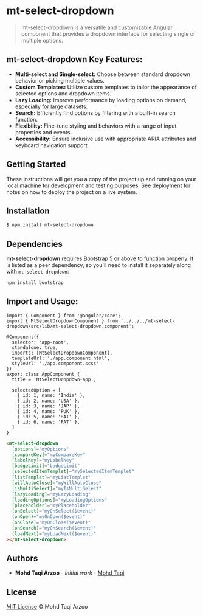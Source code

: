 # mt-select-dropdown

> mt-select-dropdown is a versatile and customizable Angular component that provides a dropdown interface for selecting single or multiple options.



## mt-select-dropdown Key Features:

* **Multi-select and Single-select:** Choose between standard dropdown behavior or picking multiple values.
* **Custom Templates:** Utilize custom templates to tailor the appearance of selected options and dropdown items.
* **Lazy Loading:** Improve performance by loading options on demand, especially for large datasets.
* **Search:** Efficiently find options by filtering with a built-in search function.
* **Flexibility:** Fine-tune styling and behaviors with a range of input properties and events.
* **Accessibility:** Ensure inclusive use with appropriate ARIA attributes and keyboard navigation support.




## Getting Started

These instructions will get you a copy of the project up and running on your local machine for development and testing purposes. See deployment for notes on how to deploy the project on a live system.

## Installation

```sh
$ npm install mt-select-dropdown

```

## Dependencies

**mt-select-dropdown** requires Bootstrap 5 or above to function properly. It is listed as a peer dependency, so you'll need to install it separately along with `mt-select-dropdown`:

```bash
npm install bootstrap 
```

## Import and Usage:

```tsx
import { Component } from '@angular/core';
import { MtSelectDropdownComponent } from '../../../mt-select-dropdown/src/lib/mt-select-dropdown.component';

@Component({
  selector: 'app-root',
  standalone: true,
  imports: [MtSelectDropdownComponent],
  templateUrl: './app.component.html',
  styleUrl: './app.component.scss'
})
export class AppComponent {
  title = 'MtSelectDropdown-app';

  selectedOption = [
    { id: 1, name: 'India' },
    { id: 2, name: 'USA' },
    { id: 3, name: 'JAP' },
    { id: 4, name: 'PUK' },
    { id: 5, name: 'RAT' },
    { id: 6, name: 'PAT' },
  ]
}

```

```html
<mt-select-dropdown
  [options]="myOptions"
  [compareKey]="myCompareKey"
  [labelKey]="myLabelKey"
  [badgeLimit]="badgeLimit"
  [selectedItemTemplet]="mySelectedItemTemplet"
  [listTemplet]="myListTemplet"
  [willAutoClose]="myWillAutoClose"
  [isMultiSelect]="myIsMultiSelect"
  [lazyLoading]="myLazyLoading"
  [loadingOptions]="myLoadingOptions" 
  [placeholder]="myPlaceholder"
  (onSelect)="myOnSelect($event)"
  (onOpen)="myOnOpen($event)"
  (onClose)="myOnClose($event)"
  (onSearch)="myOnSearch($event)"
  (loadNext)="myLoadNext($event)"
></mt-select-dropdown>
```

## Authors

* **Mohd Taqi Arzoo** - *Initial work* - [Mohd Taqi](https://github.com/Taqiarzoo)

## License

[MIT License](https://andreasonny.mit-license.org/2019) © Mohd Taqi Arzoo
